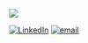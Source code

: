 <!-- ![banner](https://cdn.discordapp.com/attachments/1045788109348012062/1071270026230890526/FUucu.gif) -->
<img src="https://cdn.discordapp.com/attachments/1045788109348012062/1071270026230890526/FUucu.gif"></img>


[![LinkedIn]()](https://www.linkedin.com/in/oliverspeir/)
[![email]()](mailto:oliverspeir9@gmail.com)
